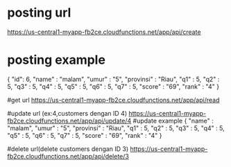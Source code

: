 # posting url
https://us-central1-myapp-fb2ce.cloudfunctions.net/app/api/create
# posting example
{
    "id": 6,
    "name" : "malam",
    "umur" : "5",
    "provinsi" : "Riau",
    "q1" : 5,
    "q2" : 5,
    "q3" : 5,
    "q4" : 5,
    "q5" : 5,
    "q6" : 5,
    "q7" : 5,
    "score" : "69",
    "rank" : "4"
}

#get url
https://us-central1-myapp-fb2ce.cloudfunctions.net/app/api/read

#update url (ex:4,customers dengan ID 4)
https://us-central1-myapp-fb2ce.cloudfunctions.net/app/api/update/4
#update example
{
    "name" : "malam",
    "umur" : "5",
    "provinsi" : "Riau",
    "q1" : 5,
    "q2" : 5,
    "q3" : 5,
    "q4" : 5,
    "q5" : 5,
    "q6" : 5,
    "q7" : 5,
    "score" : "69",
    "rank" : "4"
}

#delete url(delete customers dengan ID 3)
https://us-central1-myapp-fb2ce.cloudfunctions.net/app/api/delete/3
